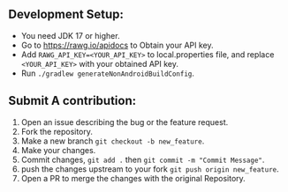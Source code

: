 ## Development Setup:
- You need JDK 17 or higher.
- Go to https://rawg.io/apidocs to Obtain your API key.
- Add `RAWG_API_KEY=<YOUR_API_KEY>` to local.properties file, and replace `<YOUR_API_KEY>` with your obtained API key.
- Run `./gradlew generateNonAndroidBuildConfig`.

## Submit A contribution:
1. Open an issue describing the bug or the feature request.
2. Fork the repository.
3. Make a new branch `git checkout -b new_feature`.
4. Make your changes.
5. Commit changes, `git add .` then `git commit -m "Commit Message"`.
6. push the changes upstream to your fork `git push origin new_feature`.
7. Open a PR to merge the changes with the original Repository.
